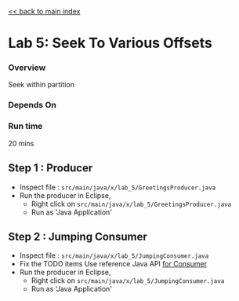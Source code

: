 <link rel='stylesheet' href='../assets/css/main.css'/>

[<< back to main index](../README.md) 

Lab 5: Seek To Various Offsets
===========================

### Overview
Seek within partition

### Depends On 

### Run time
20 mins


## Step 1 : Producer
* Inspect file : `src/main/java/x/lab_5/GreetingsProducer.java`  
* Run the producer in Eclipse,
    * Right click on `src/main/java/x/lab_5/GreetingsProducer.java`  
    * Run as 'Java Application'

## Step 2 : Jumping Consumer
* Inspect file : `src/main/java/x/lab_5/JumpingConsumer.java`  
* Fix the TODO items
Use reference Java API [for Consumer](https://kafka.apache.org/0100/javadoc/index.html?org/apache/kafka/clients/consumer/KafkaConsumer.html)
* Run the producer in Eclipse,
    * Right click on `src/main/java/x/lab_5/JumpingConsumer.java`  
    * Run as 'Java Application'
